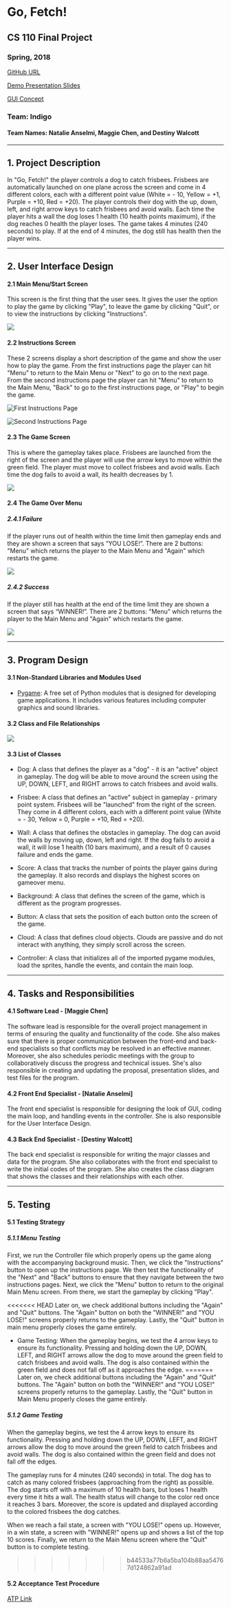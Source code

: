 # Go, Fetch!
## CS 110 Final Project
### Spring, 2018

[GitHub URL](https://github.com/binghamtonuniversity-cs110/final-project-spr18-indigo.git)

[Demo Presentation Slides](https://docs.google.com/presentation/d/1dSbB4_zx-twQYZmc-nDS_sP8jjsDZP-aItV4xw6damw/edit?usp=sharing)

[GUI Concept](https://docs.google.com/presentation/d/1G4KUCHR8m9GNecY2GC9WtDUEP6b0_4xmQeJQMB2PxTA/edit?usp=sharing)

### Team: Indigo
#### Team Names: Natalie Anselmi, Maggie Chen, and Destiny Walcott

***

## 1. Project Description
In "Go, Fetch!" the player controls a dog to catch frisbees. Frisbees are automatically launched on one plane across the screen and come in 4 different colors, each with a different point value (White = - 10, Yellow = +1, Purple = +10, Red = +20). The player controls their dog with the up, down, left, and right arrow keys to catch frisbees and avoid walls. Each time the player hits a wall the dog loses 1 health (10 health points maximum), if the dog reaches 0 health the player loses. The game takes 4 minutes (240 seconds) to play. If at the end of 4 minutes, the dog still has health then the player wins.

***    

## 2. User Interface Design  
#### 2.1 Main Menu/Start Screen
This screen is the first thing that the user sees. It gives the user the option to play the game by clicking "Play", to leave the game by clicking "Quit", or to view the instructions by clicking "Instructions".

![](charts/MainMenu.png?raw=true)

#### 2.2 Instructions Screen
These 2 screens display a short description of the game and show the user how to play the game. From the first instructions page the player can hit "Menu" to return to the Main Menu or "Next" to go on to the next page. From the second instructions page the player can hit "Menu" to return to the Main Menu, "Back" to go to the first instructions page, or "Play" to begin the game.

![First Instructions Page](assets/Inst1.png?raw=true)

![Second Instructions Page](assets/Inst2.png?raw=true)

#### 2.3 The Game Screen
This is where the gameplay takes place. Frisbees are launched from the right of the screen and the player will use the arrow keys to move within the green field. The player must move to collect frisbees and avoid walls. Each time the dog fails to avoid a wall, its health decreases by 1.

![](charts/GamePlay.png?raw=true)

#### 2.4 The Game Over Menu
##### 2.4.1 Failure
If the player runs out of health within the time limit then gameplay ends and they are shown a screen that says “YOU LOSE!”. There are 2 buttons: "Menu" which returns the player to the Main Menu and "Again" which restarts the game.

![](assets/LoseBG.png?raw=true)

##### 2.4.2 Success
If the player still has health at the end of the time limit they are shown a screen that says “WINNER!”. There are 2 buttons: "Menu" which returns the player to the Main Menu and "Again" which restarts the game.

![](assets/WinBG.png?raw=true)

***
## 3. Program Design
#### 3.1 Non-Standard Libraries and Modules Used
- [Pygame](https://www.pygame.org/): A free set of Python modules that is designed for developing game applications. It includes various features including computer graphics and sound libraries.

#### 3.2 Class and File Relationships
![](charts/ClassFlowChart1.png?raw=true)

#### 3.3 List of Classes
- Dog: A class that defines the player as a "dog" - it is an "active" object in gameplay. The dog will be able to move around the screen using the UP, DOWN, LEFT, and RIGHT arrows to catch frisbees and avoid walls.

- Frisbee: A class that defines an "active" subject in gameplay - primary point system. Frisbees will be "launched" from the right of the screen. They come in 4 different colors, each with a different point value (White = - 30, Yellow = 0, Purple = +10, Red = +20).

- Wall: A class that defines the obstacles in gameplay. The dog can avoid the walls by moving up, down, left and right. If the dog fails to avoid a wall, it will lose 1 health (10 bars maximum), and a result of 0 causes failure and ends the game.

- Score: A class that tracks the number of points the player gains during the gameplay. It also records and displays the highest scores on gameover menu.

- Background: A class that defines the screen of the game, which is different as the program progresses.

- Button: A class that sets the position of each button onto the screen of the game.

- Cloud: A class that defines cloud objects. Clouds are passive and do not interact with anything, they simply scroll across the screen.

- Controller: A class that initializes all of the imported pygame modules, load the sprites, handle the events, and contain the main loop.

***
## 4. Tasks and Responsibilities
#### 4.1 Software Lead - [Maggie Chen]
The software lead is responsible for the overall project management in terms of ensuring the quality and functionality of the code. She also makes sure that there is proper communication between the front-end and back-end specialists so that conflicts may be resolved in an effective manner. Moreover, she also schedules periodic meetings with the group to collaboratively discuss the progress and technical issues. She's also responsible in creating and updating the proposal, presentation slides, and test files for the program.

#### 4.2 Front End Specialist - [Natalie Anselmi]
The front end specialist is responsible for designing the look of GUI, coding the main loop, and handling events in the controller. She is also responsible for the User Interface Design.

#### 4.3 Back End Specialist - [Destiny Walcott]
The back end specialist is responsible for writing the major classes and data for the program. She also collaborates with the front end specialist to write the initial codes of the program. She also creates the class diagram that shows the classes and their relationships with each other.

***
## 5. Testing
#### 5.1 Testing Strategy
##### 5.1.1 Menu Testing
First, we run the Controller file which properly opens up the game along with the accompanying background music. Then, we click the "Instructions" button to open up the instructions page. We then test the functionality of the "Next" and "Back" buttons to ensure that they navigate between the two instructions pages. Next, we click the "Menu" button to return to the original Main Menu screen. From there, we start the gameplay by clicking "Play".

<<<<<<< HEAD
Later on, we check additional buttons including the "Again" and "Quit" buttons. The "Again" button on both the "WINNER!" and "YOU LOSE!" screens properly returns to the gameplay. Lastly, the "Quit" button in main menu properly closes the game entirely.

- Game Testing: When the gameplay begins, we test the 4 arrow keys to ensure its functionality. Pressing and holding down the UP, DOWN, LEFT, and RIGHT arrows allow the dog to move around the green field to catch frisbees and avoid walls. The dog is also contained within the green field and does not fall off as it approaches the edge.
=======
Later on, we check additional buttons including the "Again" and "Quit" buttons. The "Again" button on both the "WINNER!" and "YOU LOSE!" screens properly returns to the gameplay. Lastly, the "Quit" button in Main Menu properly closes the game entirely. 

##### 5.1.2 Game Testing 
When the gameplay begins, we test the 4 arrow keys to ensure its functionality. Pressing and holding down the UP, DOWN, LEFT, and RIGHT arrows allow the dog to move around the green field to catch frisbees and avoid walls. The dog is also contained within the green field and does not fall off the edges.  

The gameplay runs for 4 minutes (240 seconds) in total. The dog has to catch as many colored frisbees (approaching from the right) as possible. The dog starts off with a maximum of 10 health bars, but loses 1 health every time it hits a wall. The health status will change to the color red once it reaches 3 bars. Moreover, the score is updated and displayed according to the colored frisbees the dog catches. 

When we reach a fail state, a screen with "YOU LOSE!" opens up. However, in a win state, a screen with "WINNER!" opens up and shows a list of the top 10 scores. Finally, we return to the Main Menu screen where the "Quit" button is to complete testing. 
>>>>>>> b44533a77b6a5ba104b88aa54767d124862a91ad

#### 5.2 Acceptance Test Procedure
[ATP Link](https://docs.google.com/document/d/1mRwjm5VlQiFG5ITpi4t685rkpe00hen6QSnsbdL7kWU/edit?usp=sharing)
